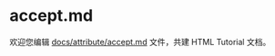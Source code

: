 accept.md
===

欢迎您编辑 <a target="__blank" href="https://github.com/jaywcjlove/html-tutorial/blob/master/docs/attribute/accept.md">docs/attribute/accept.md</a> 文件，共建 HTML Tutorial 文档。